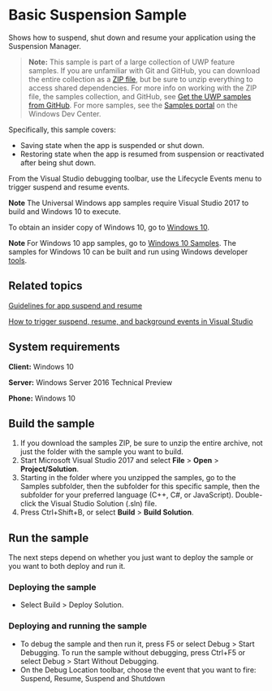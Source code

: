 <!---
  category: LaunchingAndBackgroundTasks
  samplefwlink: http://go.microsoft.com/fwlink/?LinkID=761251
--->

# Basic Suspension Sample

Shows how to suspend, shut down and resume your application using the Suspension Manager.

> **Note:** This sample is part of a large collection of UWP feature samples. 
> If you are unfamiliar with Git and GitHub, you can download the entire collection as a 
> [ZIP file](https://github.com/Microsoft/Windows-universal-samples/archive/master.zip), but be 
> sure to unzip everything to access shared dependencies. For more info on working with the ZIP file, 
> the samples collection, and GitHub, see [Get the UWP samples from GitHub](https://aka.ms/ovu2uq). 
> For more samples, see the [Samples portal](https://aka.ms/winsamples) on the Windows Dev Center. 

Specifically, this sample covers:

- Saving state when the app is suspended or shut down.
- Restoring state when the app is resumed from suspension or reactivated after being shut down.

From the Visual Studio debugging toolbar, use the Lifecycle Events menu to trigger suspend and resume events.

**Note** The Universal Windows app samples require Visual Studio 2017 to build and Windows 10 to execute.

To obtain an insider copy of Windows 10, go to [Windows 10](http://insider.windows.com).

**Note**  For Windows 10 app samples, go to  [Windows 10 Samples](https://github.com/Microsoft/Windows-universal-samples). The samples for Windows 10 can be built and run using Windows developer [tools](https://developer.windows.com).

## Related topics

[Guidelines for app suspend and resume](https://msdn.microsoft.com/library/windows/apps/hh465088.aspx)

[How to trigger suspend, resume, and background events in Visual Studio](https://msdn.microsoft.com/library/hh974425.aspx)


## System requirements

**Client:** Windows 10

**Server:** Windows Server 2016 Technical Preview

**Phone:** Windows 10

## Build the sample

1. If you download the samples ZIP, be sure to unzip the entire archive, not just the folder with the sample you want to build. 
2. Start Microsoft Visual Studio 2017 and select **File** \> **Open** \> **Project/Solution**.
3. Starting in the folder where you unzipped the samples, go to the Samples subfolder, then the subfolder for this specific sample, then the subfolder for your preferred language (C++, C#, or JavaScript). Double-click the Visual Studio Solution (.sln) file.
4. Press Ctrl+Shift+B, or select **Build** \> **Build Solution**.

## Run the sample

The next steps depend on whether you just want to deploy the sample or you want to both deploy and run it.

### Deploying the sample

- Select Build > Deploy Solution.

### Deploying and running the sample

- To debug the sample and then run it, press F5 or select Debug >  Start Debugging. To run the sample without debugging, press Ctrl+F5 or select Debug > Start Without Debugging.
- On the Debug Location toolbar, choose the event that you want to fire: Suspend, Resume, Suspend and Shutdown

